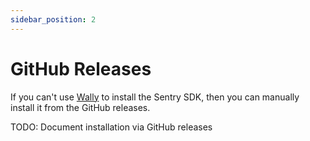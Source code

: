 ```yaml
---
sidebar_position: 2
---
```


# GitHub Releases

If you can't use [Wally](https://wally.run) to install the Sentry SDK, then you can manually install it from the GitHub
releases.

TODO: Document installation via GitHub releases
